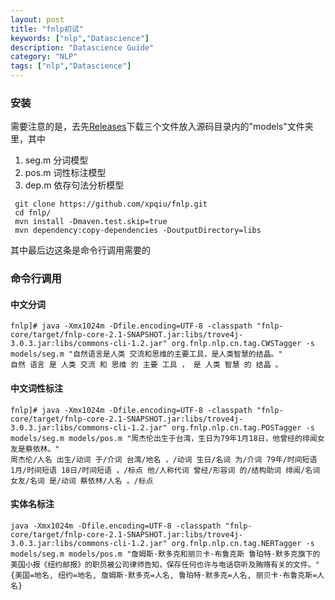 ```yaml
---
layout: post
title: "fnlp初试"
keywords: ["nlp","Datascience"]
description: "Datascience Guide"
category: "NLP"
tags: ["nlp","Datascience"]
---
```

### 安装

需要注意的是，去先[Releases](https://github.com/FudanNLP/fnlp/releases)下载三个文件放入源码目录内的"models"文件夹里，其中
>
1. seg.m 分词模型
2. pos.m 词性标注模型
3. dep.m 依存句法分析模型


```
 git clone https://github.com/xpqiu/fnlp.git
 cd fnlp/
 mvn install -Dmaven.test.skip=true
 mvn dependency:copy-dependencies -DoutputDirectory=libs
```

其中最后边这条是命令行调用需要的

### 命令行调用

#### 中文分词

```
fnlp]# java -Xmx1024m -Dfile.encoding=UTF-8 -classpath "fnlp-core/target/fnlp-core-2.1-SNAPSHOT.jar:libs/trove4j-3.0.3.jar:libs/commons-cli-1.2.jar" org.fnlp.nlp.cn.tag.CWSTagger -s models/seg.m "自然语言是人类 交流和思维的主要工具，是人类智慧的结晶。"
自然 语言 是 人类 交流 和 思维 的 主要 工具 ， 是 人类 智慧 的 结晶 。
```

#### 中文词性标注

```
fnlp]# java -Xmx1024m -Dfile.encoding=UTF-8 -classpath "fnlp-core/target/fnlp-core-2.1-SNAPSHOT.jar:libs/trove4j-3.0.3.jar:libs/commons-cli-1.2.jar" org.fnlp.nlp.cn.tag.POSTagger -s models/seg.m models/pos.m "周杰伦出生于台湾，生日为79年1月18日，他曾经的绯闻女友是蔡依林。"
周杰伦/人名 出生/动词 于/介词 台湾/地名 ，/动词 生日/名词 为/介词 79年/时间短语 1月/时间短语 18日/时间短语 ，/标点 他/人称代词 曾经/形容词 的/结构助词 绯闻/名词 女友/名词 是/动词 蔡依林/人名 。/标点
```

#### 实体名标注

```
java -Xmx1024m -Dfile.encoding=UTF-8 -classpath "fnlp-core/target/fnlp-core-2.1-SNAPSHOT.jar:libs/trove4j-3.0.3.jar:libs/commons-cli-1.2.jar" org.fnlp.nlp.cn.tag.NERTagger -s models/seg.m models/pos.m "詹姆斯·默多克和丽贝卡·布鲁克斯 鲁珀特·默多克旗下的美国小报《纽约邮报》的职员被公司律师告知，保存任何也许与电话窃听及贿赂有关的文件。"
{美国=地名, 纽约=地名, 詹姆斯·默多克=人名, 鲁珀特·默多克=人名, 丽贝卡·布鲁克斯=人名}
```

